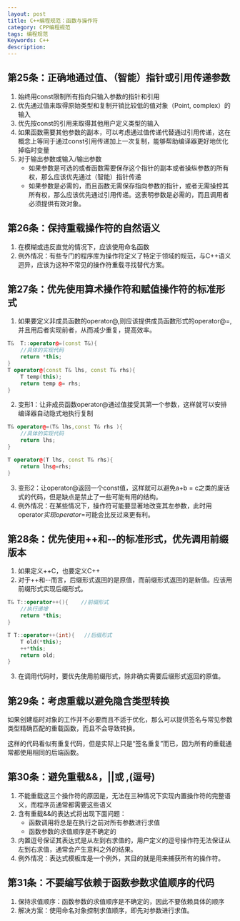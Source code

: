 ```yaml
---
layout: post
title: C++编程规范：函数与操作符
category: CPP编程规范
tags: 编程规范
Keywords: C++
description:
---
```

## 第25条：正确地通过值、（智能）指针或引用传递参数
1. 始终用const限制所有指向只输入参数的指针和引用
2. 优先通过值来取得原始类型和复制开销比较低的值对象（Point, complex<int>）的输入
3. 优先按const的引用来取得其他用户定义类型的输入
4. 如果函数需要其他参数的副本，可以考虑通过值传递代替通过引用传递，这在概念上等同于通过const引用传递加上一次复制，能够帮助编译器更好地优化掉临时变量
5. 对于输出参数或输入/输出参数
    * 如果参数是可选的或者函数需要保存这个指针的副本或者操纵参数的所有权，那么应该优先通过（智能）指针传递
    * 如果参数是必需的，而且函数无需保存指向参数的指针，或者无需操控其所有权，那么应该优先通过引用传递。这表明参数是必需的，而且调用者必须提供有效对象。
## 第26条：保持重载操作符的自然语义
1. 在模糊或违反直觉的情况下，应该使用命名函数
2. 例外情况：有些专门的程序库为操作符定义了特定于领域的规范，与C++语义迥异，应该为这种不常见的操作符重载寻找替代方案。
## 第27条：优先使用算术操作符和赋值操作符的标准形式
1. 如果要定义非成员函数的operator@,则应该提供成员函数形式的operator@=,并且用后者实现前者，从而减少重复，提高效率。
``` c++
T&  T::operator@=(const T&){
    //具体的实现代码
    return *this;
}
T operator@(const T& lhs, const T& rhs){
    T temp(this);
    return temp @= rhs;
}
```
2. 变形1：让非成员函数operator@通过值接受其第一个参数，这样就可以安排编译器自动隐式地执行复制
``` c++
T& operator@=(T& lhs,const T& rhs ){
    //具体的实现代码
    return lhs;
}

T operator@(T lhs, const T& rhs){
    return lhs@=rhs;
}
```
3. 变形2：让operator@返回一个const值，这样就可以避免a+b = c之类的废话式的代码，但是缺点是禁止了一些可能有用的结构。
4. 例外情况：在某些情况下，操作符可能要显著地改变其左参数，此时用operator*实现operator*=可能会比反过来更有利。
## 第28条：优先使用++和--的标准形式，优先调用前缀版本
1. 如果定义++C，也要定义C++
2. 对于++和--而言，后缀形式返回的是原值，而前缀形式返回的是新值。应该用前缀形式实现后缀形式。
``` c++
T& T::operator++(){    //前缀形式
    //执行递增
    return *this;
}

T T::operator++(int){   //后缀形式
    T old(*this);
    ++*this;
    return old;
}
```
3. 在调用代码时，要优先使用前缀形式，除非确实需要后缀形式返回的原值。
## 第29条：考虑重载以避免隐含类型转换
如果创建临时对象的工作并不必要而且不适于优化，那么可以提供签名与常见参数类型精确匹配的重载函数，而且不会导致转换。

这样的代码看似有重复代码，但是实际上只是“签名重复”而已，因为所有的重载通常都使用相同的后端函数。
## 第30条：避免重载&&，||或 ,(逗号)
1. 不能重载这三个操作符的原因是，无法在三种情况下实现内置操作符的完整语义，而程序员通常都需要这些语义
2. 含有重载&&的表达式将出现下面问题：
    * 函数调用将总是在执行之前对所有参数进行求值
    * 函数参数的求值顺序是不确定的
3. 内置逗号保证其表达式是从左到右求值的，用户定义的逗号操作符无法保证从左到右求值，通常会产生意料之外的结果。
4. 例外情况：表达式模板库是一个例外，其目的就是用来捕获所有的操作符。
## 第31条：不要编写依赖于函数参数求值顺序的代码
1. 保持求值顺序：函数参数的求值顺序是不确定的，因此不要依赖具体的顺序
2. 解决方案：使用命名对象控制求值顺序，即先对参数进行求值。
